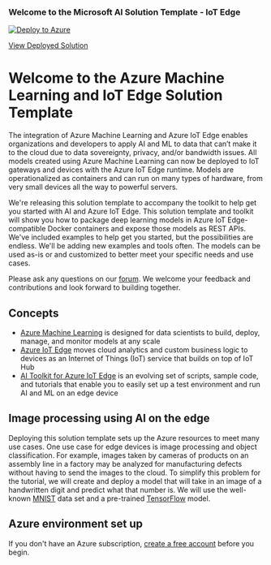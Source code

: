 ### Welcome to the Microsoft AI Solution Template - IoT Edge

[![Deploy to Azure](https://raw.githubusercontent.com/Azure/data-ai-iot/master/images/DeployToAzure.PNG)](https://quickstart.azure.ai/Deployments/new/iotedge?source=GitHub)

[View Deployed Solution](https://quickstart.azure.ai/Deployments?type=iotedge)

# Welcome to the Azure Machine Learning and IoT Edge Solution Template

The integration of Azure Machine Learning and Azure IoT Edge enables organizations and developers to apply AI and ML to data that can’t make it to the cloud due to data sovereignty, privacy, and/or bandwidth issues. All models created using Azure Machine Learning can now be deployed to IoT gateways and devices with the Azure IoT Edge runtime. Models are operationalized as containers and can run on many types of hardware, from very small devices all the way to powerful servers.

We're releasing this solution template to accompany the toolkit to help get you started with AI and Azure IoT Edge. This solution template and toolkit will show you how to package deep learning models in Azure IoT Edge-compatible Docker containers and expose those models as REST APIs. We've included examples to help get you started, but the possibilities are endless. We'll be adding new examples and tools often. The models can be used as-is or and customized to better meet your specific needs and use cases. 

Please ask any questions on our [forum](https://social.msdn.microsoft.com/forums/azure/en-US/home?forum=MachineLearning).  We welcome your feedback and contributions and look forward to building together.

## Concepts
* [Azure Machine Learning](https://docs.microsoft.com/en-us/azure/machine-learning/preview/) is designed for data scientists to build, deploy, manage, and monitor models at any scale
* [Azure IoT Edge](https://aka.ms/azure-iot-edge-doc) moves cloud analytics and custom business logic to devices as an Internet of Things (IoT) service that builds on top of IoT Hub
* [AI Toolkit for Azure IoT Edge](https://github.com/Azure/ai-toolkit-iot-edge) is an evolving set of scripts, sample code, and tutorials that enable you to easily set up a test environment and run AI and ML on an edge device

## Image processing using AI on the edge
Deploying this solution template sets up the Azure resources to meet many use cases.  One use case for edge devices is image processing and object classification.  For example, images taken by cameras of products on an assembly line in a factory may be analyzed for manufacturing defects without having to send the images to the cloud.  To simplify this problem for the tutorial, we will create and deploy a model that will take in an image of a handwritten digit and predict what that number is.  We will use the well-known [MNIST](http://yann.lecun.com/exdb/mnist/) data set and a pre-trained [TensorFlow](https://www.tensorflow.org/) model.

## Azure environment set up
If you don't have an Azure subscription, [create a free account](https://azure.microsoft.com/free/?WT.mc_id=A261C142F) before you begin.

